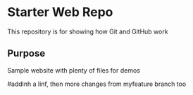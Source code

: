 # Starter Web Repo

This repository is for showing how Git and GitHub work

## Purpose

Sample website with plenty of files for demos

#addinh a linf, then more changes from myfeature branch too

